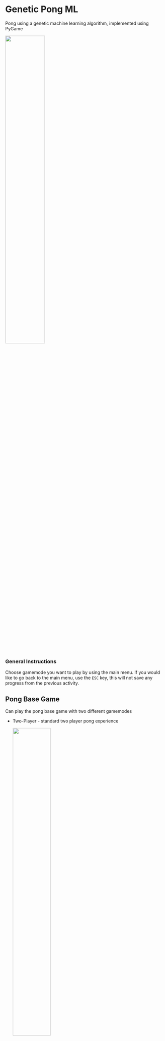 # Genetic Pong ML
Pong using a genetic machine learning algorithm, implemented using PyGame

<img src="https://github.com/user-attachments/assets/e95d3d4c-3302-423c-a258-498760de7380" alt="" style="width:50%; height:auto;">

### General Instructions
Choose gamemode you want to play by using the main menu. If you would like to go back to the main menu, use the `ESC` key, this will not save any progress from the previous activity. 

## Pong Base Game
Can play the pong base game with two different gamemodes
- Two-Player - standard two player pong experience

  <img src="https://github.com/user-attachments/assets/3680529c-b547-4839-88b2-9dbd42e94f2d" alt="" style="width:50%; height:auto;">
  
  - Score represents each player score and Center Score represents current rally
- Practice - allows player to hit aganist a blank wall
   
  <img src="https://github.com/user-attachments/assets/fd7ee53e-ff8e-4b84-a399-7fe5481493fb" alt="" style="width:50%; height:auto;">

  - Score represents highest rally and Center Score represents current rally

### General Constants
*main.py constants*
- `SCREEN_WIDTH`
- `SCREEN_HEIGHT`
- `FPS`

*ball.py constants*
- `speed_x`
- `speed_y`

*paddle.py constants*
- `width`
- `height`
- `speed`

## Genetic Algorithm Mode
Trains a genetic ML model to play the game (simple perceptron model).

![image](https://github.com/user-attachments/assets/1e933114-0fdd-4b60-84ff-7bff982c9c57)

### Statistics Meaning
- Gen - Generation simulation is currently on
- SCR - Current Score
- PG SCR - Previous generation score
- Alive% - How many paddles are currently active/alive
- Overall HS - Overall Highscore across all simulated generations
- A.WGTS - Average Weights in the previous generation

### Weights
- distance - distance between ball and paddle
- angle - angle between ball and paddle
- ball_y - y of the ball
- ball_dy - change of y of the ball
- ball_x - x of the ball
- ball_dx - change of x of the ball
- paddle_y - current y of the paddle

Based on the above weights, `think` function returns a -1 (down), 1 (up), or 0 (stay).

### ML Training Constants
- `POPULATION` - paddles simulated each generation
- `GENERATIONS` - total number of generations simulated
- `PADDLE_X` - starting X of paddle
- `MUTATION_RATE` - how many paddles mutated (random)
- `MUTATION_STRENGTH` - range of how much the mutated paddles differ from original
